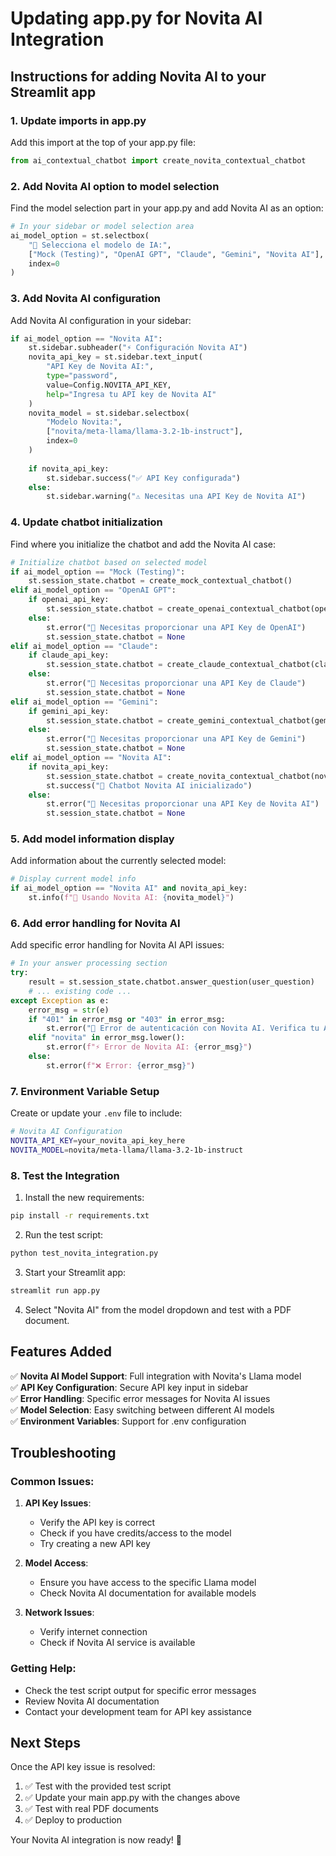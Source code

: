 # Updating app.py for Novita AI Integration

## Instructions for adding Novita AI to your Streamlit app

### 1. Update imports in app.py

Add this import at the top of your app.py file:

```python
from ai_contextual_chatbot import create_novita_contextual_chatbot
```

### 2. Add Novita AI option to model selection

Find the model selection part in your app.py and add Novita AI as an option:

```python
# In your sidebar or model selection area
ai_model_option = st.selectbox(
    "🤖 Selecciona el modelo de IA:",
    ["Mock (Testing)", "OpenAI GPT", "Claude", "Gemini", "Novita AI"],
    index=0
)
```

### 3. Add Novita AI configuration

Add Novita AI configuration in your sidebar:

```python
if ai_model_option == "Novita AI":
    st.sidebar.subheader("⚡ Configuración Novita AI")
    novita_api_key = st.sidebar.text_input(
        "API Key de Novita AI:",
        type="password",
        value=Config.NOVITA_API_KEY,
        help="Ingresa tu API key de Novita AI"
    )
    novita_model = st.sidebar.selectbox(
        "Modelo Novita:",
        ["novita/meta-llama/llama-3.2-1b-instruct"],
        index=0
    )
    
    if novita_api_key:
        st.sidebar.success("✅ API Key configurada")
    else:
        st.sidebar.warning("⚠️ Necesitas una API Key de Novita AI")
```

### 4. Update chatbot initialization

Find where you initialize the chatbot and add the Novita AI case:

```python
# Initialize chatbot based on selected model
if ai_model_option == "Mock (Testing)":
    st.session_state.chatbot = create_mock_contextual_chatbot()
elif ai_model_option == "OpenAI GPT":
    if openai_api_key:
        st.session_state.chatbot = create_openai_contextual_chatbot(openai_api_key, openai_model)
    else:
        st.error("🔑 Necesitas proporcionar una API Key de OpenAI")
        st.session_state.chatbot = None
elif ai_model_option == "Claude":
    if claude_api_key:
        st.session_state.chatbot = create_claude_contextual_chatbot(claude_api_key, claude_model)
    else:
        st.error("🔑 Necesitas proporcionar una API Key de Claude")
        st.session_state.chatbot = None
elif ai_model_option == "Gemini":
    if gemini_api_key:
        st.session_state.chatbot = create_gemini_contextual_chatbot(gemini_api_key, gemini_model)
    else:
        st.error("🔑 Necesitas proporcionar una API Key de Gemini")
        st.session_state.chatbot = None
elif ai_model_option == "Novita AI":
    if novita_api_key:
        st.session_state.chatbot = create_novita_contextual_chatbot(novita_api_key, novita_model)
        st.success("🚀 Chatbot Novita AI inicializado")
    else:
        st.error("🔑 Necesitas proporcionar una API Key de Novita AI")
        st.session_state.chatbot = None
```

### 5. Add model information display

Add information about the currently selected model:

```python
# Display current model info
if ai_model_option == "Novita AI" and novita_api_key:
    st.info(f"🤖 Usando Novita AI: {novita_model}")
```

### 6. Add error handling for Novita AI

Add specific error handling for Novita AI API issues:

```python
# In your answer processing section
try:
    result = st.session_state.chatbot.answer_question(user_question)
    # ... existing code ...
except Exception as e:
    error_msg = str(e)
    if "401" in error_msg or "403" in error_msg:
        st.error("🔑 Error de autenticación con Novita AI. Verifica tu API key.")
    elif "novita" in error_msg.lower():
        st.error(f"⚡ Error de Novita AI: {error_msg}")
    else:
        st.error(f"❌ Error: {error_msg}")
```

### 7. Environment Variable Setup

Create or update your `.env` file to include:

```bash
# Novita AI Configuration
NOVITA_API_KEY=your_novita_api_key_here
NOVITA_MODEL=novita/meta-llama/llama-3.2-1b-instruct
```

### 8. Test the Integration

1. Install the new requirements:
```bash
pip install -r requirements.txt
```

2. Run the test script:
```bash
python test_novita_integration.py
```

3. Start your Streamlit app:
```bash
streamlit run app.py
```

4. Select "Novita AI" from the model dropdown and test with a PDF document.

## Features Added

✅ **Novita AI Model Support**: Full integration with Novita's Llama model  
✅ **API Key Configuration**: Secure API key input in sidebar  
✅ **Error Handling**: Specific error messages for Novita AI issues  
✅ **Model Selection**: Easy switching between different AI models  
✅ **Environment Variables**: Support for .env configuration  

## Troubleshooting

### Common Issues:

1. **API Key Issues**: 
   - Verify the API key is correct
   - Check if you have credits/access to the model
   - Try creating a new API key

2. **Model Access**: 
   - Ensure you have access to the specific Llama model
   - Check Novita AI documentation for available models

3. **Network Issues**:
   - Verify internet connection
   - Check if Novita AI service is available

### Getting Help:

- Check the test script output for specific error messages
- Review Novita AI documentation
- Contact your development team for API key assistance

## Next Steps

Once the API key issue is resolved:

1. ✅ Test with the provided test script
2. ✅ Update your main app.py with the changes above
3. ✅ Test with real PDF documents
4. ✅ Deploy to production

Your Novita AI integration is now ready! 🎉
